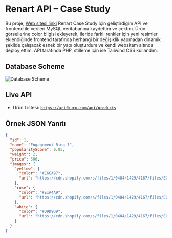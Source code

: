 # Renart API – Case Study

Bu proje, [Web sitesi linki](https://arifkuru.com/renart) Renart Case Study için geliştirdiğim API ve frontend ile verileri MySQL veritabanına kaydettim ve çektim. Ürün görsellerine color bilgisi ekleyerek, ileride farklı renkler için yeni resimler eklendiğinde frontend tarafında herhangi bir değişiklik yapmadan dinamik şekilde çalışacak esnek bir yapı oluşturdum ve kendi websitem altında deploy ettim.
API tarafında PHP, stilleme için ise Tailwind CSS kullandım.
## Database Scheme

![Database Scheme](https://github.com/user-attachments/assets/31147f47-0ac7-4238-8f41-40ed8a441c17)


## Live API

- Ürün Listesi: [`https://arifkuru.com/api/products`](https://arifkuru.com/api/products)

## Örnek JSON Yanıtı

```json
{
  "id": 1,
  "name": "Engagement Ring 1",
  "popularityScore": 0.85,
  "weight": 2,
  "price": 396,
  "images": {
    "yellow": {
      "color": "#E6CA97",
      "url": "https://cdn.shopify.com/s/files/1/0484/1429/4167/files/EG085-100P-Y.jpg?v=1696588368"
    },
    "rose": {
      "color": "#E1A4A9",
      "url": "https://cdn.shopify.com/s/files/1/0484/1429/4167/files/EG085-100P-R.jpg?v=1696588406"
    },
    "white": {
      "color": "#D9D9D9",
      "url": "https://cdn.shopify.com/s/files/1/0484/1429/4167/files/EG085-100P-W.jpg?v=1696588402"
    }
  }
}
